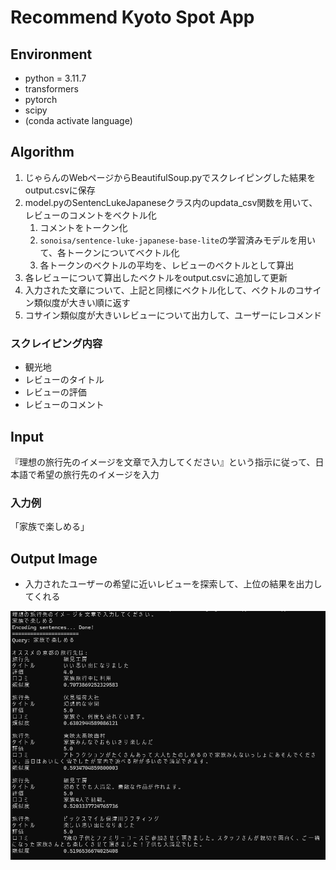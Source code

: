 # Recommend Kyoto Spot App
## Environment
- python = 3.11.7
- transformers
- pytorch
- scipy
- (conda activate language)

## Algorithm
1. じゃらんのWebページからBeautifulSoup.pyでスクレイピングした結果をoutput.csvに保存
2. model.pyのSentencLukeJapaneseクラス内のupdata_csv関数を用いて、レビューのコメントをベクトル化
    1. コメントをトークン化
    2. `sonoisa/sentence-luke-japanese-base-lite`の学習済みモデルを用いて、各トークンについてベクトル化
    3. 各トークンのベクトルの平均を、レビューのベクトルとして算出
  4. 各レビューについて算出したベクトルをoutput.csvに追加して更新
3. 入力された文章について、上記と同様にベクトル化して、ベクトルのコサイン類似度が大きい順に返す
4. コサイン類似度が大きいレビューについて出力して、ユーザーにレコメンド
### スクレイピング内容
- 観光地
- レビューのタイトル
- レビューの評価
- レビューのコメント

## Input
『理想の旅行先のイメージを文章で入力してください』という指示に従って、日本語で希望の旅行先のイメージを入力
### 入力例
「家族で楽しめる」

## Output Image
- 入力されたユーザーの希望に近いレビューを探索して、上位の結果を出力してくれる

![image](prompt.png)
